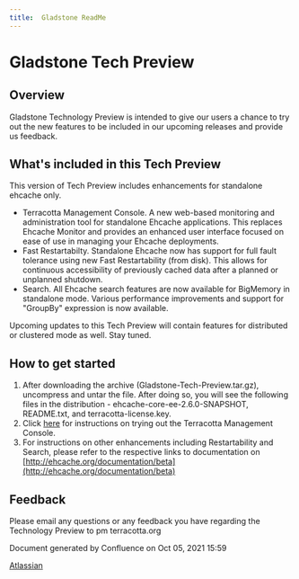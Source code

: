 ```yaml
---
title:  Gladstone ReadMe  
---
```


Gladstone Tech Preview
======================

Overview
--------

Gladstone Technology Preview is intended to give our users a chance to try out the new features to be included in our upcoming releases and provide us feedback.

What's included in this Tech Preview
------------------------------------

This version of Tech Preview includes enhancements for standalone ehcache only.

*   Terracotta Management Console. A new web-based monitoring and administration tool for standalone Ehcache applications. This replaces Ehcache Monitor and provides an enhanced user interface focused on ease of use in managing your Ehcache deployments.
*   Fast Restartabilty. Standalone Ehcache now has support for full fault tolerance using new Fast Restartability (from disk). This allows for continuous accessibility of previously cached data after a planned or unplanned shutdown.
*   Search. All Ehcache search features are now available for BigMemory in standalone mode. Various performance improvements and support for "GroupBy" expression is now available.

Upcoming updates to this Tech Preview will contain features for distributed or clustered mode as well. Stay tuned.

How to get started
------------------

1.  After downloading the archive (Gladstone-Tech-Preview.tar.gz), uncompress and untar the file. After doing so, you will see the following files in the distribution - ehcache-core-ee-2.6.0-SNAPSHOT, README.txt, and terracotta-license.key.
2.  Click [here](Test+Drive+TMC) for instructions on trying out the Terracotta Management Console.
3.  For instructions on other enhancements including Restartability and Search, please refer to the respective links to documentation on [http://ehcache.org/documentation/beta](http://ehcache.org/documentation/beta)

Feedback
--------

Please email any questions or any feedback you have regarding the Technology Preview to pm <at> terracotta.org

Document generated by Confluence on Oct 05, 2021 15:59

[Atlassian](http://www.atlassian.com/)

